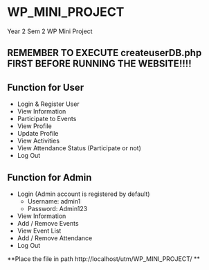 # WP_MINI_PROJECT
Year 2 Sem 2 WP Mini Project

## REMEMBER TO EXECUTE createuserDB.php FIRST BEFORE RUNNING THE WEBSITE!!!!

## Function for User

+ Login & Register User
+ View Information
+ Participate to Events
+ View Profile
+ Update Profile
+ View Activities 
+ View Attendance Status (Participate or not)
+ Log Out

## Function for Admin

+ Login (Admin account is registered by default)
  + Username: admin1
  + Password: Admin123
+ View Information
+ Add / Remove Events
+ View Event List
+ Add / Remove Attendance
+ Log Out

**Place the file in path http://localhost/utm/WP_MINI_PROJECT/ **
